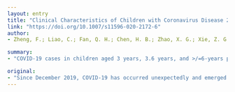 ```yaml
---
layout: entry
title: "Clinical Characteristics of Children with Coronavirus Disease 2019 in Hubei, China"
link: "https://doi.org/10.1007/s11596-020-2172-6"
author:
- Zheng, F.; Liao, C.; Fan, Q. H.; Chen, H. B.; Zhao, X. G.; Xie, Z. G.; Li, X. L.; Chen, C. X.; Lu, X. X.; Liu, Z. S.; Lu, W.; Chen, C. B.; Jiao, R.; Zhang, A. M.; Wang, J. T.; Ding, X. W.; Zeng, Y. G.; Cheng, L. P.; Huang, Q. F.; Wu, J.; Luo, X. C.; Wang, Z. J.; Zhong, Y. Y.; Bai, Y.; Wu, X. Y.; Jin, R. M.

summary:
- "COVID-19 cases in children aged 3 years, 3.6 years, and >/=6-years patients were 10 (40%), 6 (24%), 9 (36%), respectively. Chest CT images showed essential normal in 8 cases (33.3%), unilateral involvement of lungs in 5 cases (20.8%), and bilateral involvement in 11 cases (45.8%)."

original:
- "Since December 2019, COVID-19 has occurred unexpectedly and emerged as a health problem worldwide. Despite the rapidly increasing number of cases in subsequent weeks, the clinical characteristics of pediatric cases are rarely described. A cross-sectional multicenter study was carried out in 10 hospitals across Hubei province. A total of 25 confirmed pediatric cases of COVID-19 were collected. The demographic data, epidemiological history, underlying diseases, clinical manifestations, laboratory and radiological data, treatments, and outcomes were analyzed. Of 25 hospitalized patients with COVID-19, the boy to girl ratio was 1.27:1. The median age was 3 years. COVID-19 cases in children aged <3 years, 3.6 years, and >/=6-years patients were 10 (40%), 6 (24%), and 9 (36%), respectively. The most common symptoms at onset of illness were fever (13 [52%]), and dry cough (11 [44%]). Chest CT images showed essential normal in 8 cases (33.3%), unilateral involvement of lungs in 5 cases (20.8%), and bilateral involvement in 11 cases (45.8%). Clinical diagnoses included upper respiratory tract infection (n=8), mild pneumonia (n=15), and critical cases (n=2). Two critical cases (8%) were given invasive mechanical ventilation, corticosteroids, and immunoglobulin. The symptoms in 24 (96%) of 25 patients were alleviated and one patient had been discharged. It was concluded that children were susceptible to COVID-19 like adults, while the clinical presentations and outcomes were more favorable in children. However, children less than 3 years old accounted for majority cases and critical cases lied in this age group, which demanded extra attentions during home caring and hospitalization treatment."
---
```



